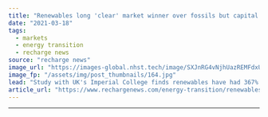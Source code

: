 ```yaml
---
title: "Renewables long 'clear' market winner over fossils but capital shift lagging -  IEA"
date: "2021-03-18"
tags: 
  - markets
  - energy transition
  - recharge news
source: "recharge news"
image_url: "https://images-global.nhst.tech/image/SXJnRG4vNjhUazREMFdxUUsxdUV3Ri9tblpLMGI0M3JXcWl5V2dEUEpmWT0=/nhst/binary/1532e2d537f61ebb355beb9146cbeb53"
image_fp: "/assets/img/post_thumbnails/164.jpg"
lead: "Study with UK's Imperial College finds renewables have had 367% greater total return than fossils since 2010 but investment not transferring quickly enough to clean-energy"
article_url: "https://www.rechargenews.com/energy-transition/renewables-long-clear-market-winner-over-fossils-but-capital-shift-lagging-iea/2-1-983200"
---
```


---
